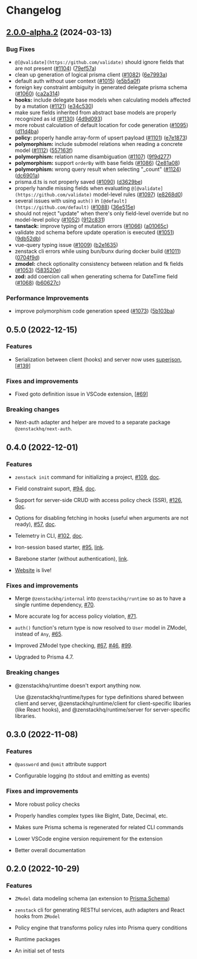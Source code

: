 # Changelog

## [2.0.0-alpha.2](https://github.com/zenstackhq/zenstack/compare/v2.0.0-alpha.1...v2.0.0-alpha.2) (2024-03-13)


### Bug Fixes

* `@[@validate](https://github.com/validate)` should ignore fields that are not present ([#1104](https://github.com/zenstackhq/zenstack/issues/1104)) ([79ef57a](https://github.com/zenstackhq/zenstack/commit/79ef57a67cbdf3b015c92f607d86543a4a169bcb))
* clean up generation of logical prisma client ([#1082](https://github.com/zenstackhq/zenstack/issues/1082)) ([6e7993a](https://github.com/zenstackhq/zenstack/commit/6e7993afa8dde03ae12c44f198bcca04724dbc92))
* default auth without user context ([#1015](https://github.com/zenstackhq/zenstack/issues/1015)) ([e5b5a0f](https://github.com/zenstackhq/zenstack/commit/e5b5a0fee34e46bee5557229f6f5894629c6ad96))
* foreign key constraint ambiguity in generated delegate prisma schema ([#1060](https://github.com/zenstackhq/zenstack/issues/1060)) ([ca2a314](https://github.com/zenstackhq/zenstack/commit/ca2a314a927053703e4dbc76542499159b8bf6a8))
* **hooks:** include delegate base models when calculating models affected by a mutation ([#1121](https://github.com/zenstackhq/zenstack/issues/1121)) ([e34c530](https://github.com/zenstackhq/zenstack/commit/e34c530a93b67a3eda9f5b53a087c7edd4a44999))
* make sure fields inherited from  abstract base models are properly recognized as id ([#1130](https://github.com/zenstackhq/zenstack/issues/1130)) ([4d9d093](https://github.com/zenstackhq/zenstack/commit/4d9d09338ae88eac331ec06ec908ca1256f5b8a5))
* more robust calculation of default location for code generation ([#1095](https://github.com/zenstackhq/zenstack/issues/1095)) ([d11d4ba](https://github.com/zenstackhq/zenstack/commit/d11d4bade318d5a17d1a5e3860292352e25cc813))
* **policy:** properly handle array-form of upsert payload ([#1101](https://github.com/zenstackhq/zenstack/issues/1101)) ([e7e1873](https://github.com/zenstackhq/zenstack/commit/e7e1873744ac2d48e118ae48b23e10723d16db44))
* **polymorphism:** include submodel relations when reading a concrete model ([#1112](https://github.com/zenstackhq/zenstack/issues/1112)) ([557163f](https://github.com/zenstackhq/zenstack/commit/557163f789527aa64627b16fb718da3068dd0052))
* **polymorphism:** relation name disambiguation ([#1107](https://github.com/zenstackhq/zenstack/issues/1107)) ([9f9d277](https://github.com/zenstackhq/zenstack/commit/9f9d27704c2eecbbbd69e841ece6b1d4d22040f6))
* **polymorphism:** support `orderBy` with base fields ([#1086](https://github.com/zenstackhq/zenstack/issues/1086)) ([2e81a08](https://github.com/zenstackhq/zenstack/commit/2e81a089a1b57ebf61d25fc49300fa22f0cda06b))
* **polymorphism:** wrong query result when selecting "_count" ([#1124](https://github.com/zenstackhq/zenstack/issues/1124)) ([dc6901a](https://github.com/zenstackhq/zenstack/commit/dc6901a2d90faf57741ab9b560f8c1eb7088079f))
* prisma.d.ts is not properly saved ([#1090](https://github.com/zenstackhq/zenstack/issues/1090)) ([d3629be](https://github.com/zenstackhq/zenstack/commit/d3629bef459afc11c16461fb18621d2f77ac35cc))
* properly handle missing fields when evaluating `@[@validate](https://github.com/validate)` model-level rules ([#1097](https://github.com/zenstackhq/zenstack/issues/1097)) ([e8268d0](https://github.com/zenstackhq/zenstack/commit/e8268d03ae12f3ccbcf1bb1c531a2816b22f6da8))
* several issues with using `auth()` in `[@default](https://github.com/default)` ([#1088](https://github.com/zenstackhq/zenstack/issues/1088)) ([36e515e](https://github.com/zenstackhq/zenstack/commit/36e515e485c580657b9edbfc52014f3542abfb96))
* should not reject "update" when there's only field-level override but no model-level policy ([#1052](https://github.com/zenstackhq/zenstack/issues/1052)) ([912c831](https://github.com/zenstackhq/zenstack/commit/912c83176a57ae2e2397c0aab68c0299a6115025))
* **tanstack:** improve typing of mutation errors ([#1066](https://github.com/zenstackhq/zenstack/issues/1066)) ([a01065c](https://github.com/zenstackhq/zenstack/commit/a01065c0aa791d6591776b908f3e1e3c4d21424b))
* validate zod schema before update operation is executed ([#1051](https://github.com/zenstackhq/zenstack/issues/1051)) ([9db52db](https://github.com/zenstackhq/zenstack/commit/9db52dbb77650d7c99380308803b7b4b4b7ae42d))
* vue-query typing issue ([#1009](https://github.com/zenstackhq/zenstack/issues/1009)) ([b2e1635](https://github.com/zenstackhq/zenstack/commit/b2e1635cb1857afebde286a0c077c0f561d0bbec))
* zenstack cli errors while using bun/bunx during docker build ([#1011](https://github.com/zenstackhq/zenstack/issues/1011)) ([0704f9d](https://github.com/zenstackhq/zenstack/commit/0704f9db945fc922746ecd480ae833fd64415784))
* **zmodel:** check optionality consistency between relation and fk fields ([#1053](https://github.com/zenstackhq/zenstack/issues/1053)) ([583520e](https://github.com/zenstackhq/zenstack/commit/583520e5dce1d898becf3da9553c6faf08db6343))
* **zod:** add coercion call when generating schema for DateTime field ([#1068](https://github.com/zenstackhq/zenstack/issues/1068)) ([b60627c](https://github.com/zenstackhq/zenstack/commit/b60627c167706728ac232ce06366d914e3dde23f))


### Performance Improvements

* improve polymorphism code generation speed ([#1073](https://github.com/zenstackhq/zenstack/issues/1073)) ([5b103ba](https://github.com/zenstackhq/zenstack/commit/5b103badea7876b7dfc1da91c26eca3213ddd413))

## 0.5.0 (2022-12-15)

### Features

-   Serialization between client (hooks) and server now uses [superjson](https://github.com/blitz-js/superjson), [[#139](https://github.com/zenstackhq/zenstack/issues/139)]

### Fixes and improvements

-   Fixed goto definition issue in VSCode extension, [[#69](https://github.com/zenstackhq/zenstack/issues/69)]

### Breaking changes

-   Next-auth adapter and helper are moved to a separate package `@zenstackhq/next-auth`.

## 0.4.0 (2022-12-01)

### Features

-   `zenstack init` command for initializing a project, [#109](https://github.com/zenstackhq/zenstack/issues/109), [doc](https://zenstack.dev/#/quick-start?id=adding-to-an-existing-project).

-   Field constraint suport, [#94](https://github.com/zenstackhq/zenstack/issues/94), [doc](https://zenstack.dev/#/zmodel-field-constraint).

-   Support for server-side CRUD with access policy check (SSR), [#126](https://github.com/zenstackhq/zenstack/issues/126), [doc](https://zenstack.dev/#/server-side-rendering).

-   Options for disabling fetching in hooks (useful when arguments are not ready), [#57](https://github.com/zenstackhq/zenstack/issues/57), [doc](https://zenstack.dev/#/runtime-api?id=requestoptions).

-   Telemetry in CLI, [#102](https://github.com/zenstackhq/zenstack/issues/102), [doc](https://zenstack.dev/#/telemetry).

-   Iron-session based starter, [#95](https://github.com/zenstackhq/zenstack/issues/95), [link](https://github.com/zenstackhq/nextjs-iron-session-starter).

-   Barebone starter (without authentication), [link](https://github.com/zenstackhq/nextjs-barebone-starter).

-   [Website](https://zenstack.dev) is live!

### Fixes and improvements

-   Merge `@zenstackhq/internal` into `@zenstackhq/runtime` so as to have a single runtime dependency, [#70](https://github.com/zenstackhq/zenstack/issues/70).

-   More accurate log for access policy violation, [#71](https://github.com/zenstackhq/zenstack/issues/71).

-   `auth()` function's return type is now resolved to `User` model in ZModel, instead of `Any`, [#65](https://github.com/zenstackhq/zenstack/issues/65).

-   Improved ZModel type checking, [#67](https://github.com/zenstackhq/zenstack/issues/67), [#46](https://github.com/zenstackhq/zenstack/issues/46), [#99](https://github.com/zenstackhq/zenstack/issues/99).

-   Upgraded to Prisma 4.7.

### Breaking changes

-   @zenstackhq/runtime doesn't export anything now.

    Use @zenstackhq/runtime/types for type definitions shared between client and server, @zenstackhq/runtime/client for client-specific libaries (like React hooks), and @zenstackhq/runtime/server for server-specific libraries.

## 0.3.0 (2022-11-08)

### Features

-   `@password` and `@omit` attribute support

-   Configurable logging (to stdout and emitting as events)

### Fixes and improvements

-   More robust policy checks

-   Properly handles complex types like BigInt, Date, Decimal, etc.

-   Makes sure Prisma schema is regenerated for related CLI commands

-   Lower VSCode engine version requirement for the extension

-   Better overall documentation

## 0.2.0 (2022-10-29)

### Features

-   `ZModel` data modeling schema (an extension to [Prisma Schema](https://www.prisma.io/docs/concepts/components/prisma-schema))

-   `zenstack` cli for generating RESTful services, auth adapters and React hooks from `ZModel`

-   Policy engine that transforms policy rules into Prisma query conditions

-   Runtime packages

-   An initial set of tests
